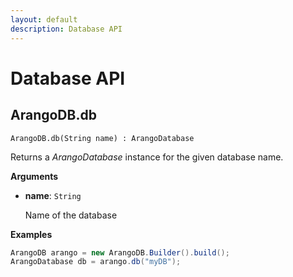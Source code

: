 ```yaml
---
layout: default
description: Database API
---
```


# Database API

## ArangoDB.db

`ArangoDB.db(String name) : ArangoDatabase`

Returns a _ArangoDatabase_ instance for the given database name.

**Arguments**

- **name**: `String`

  Name of the database

**Examples**

```Java
ArangoDB arango = new ArangoDB.Builder().build();
ArangoDatabase db = arango.db("myDB");
```
